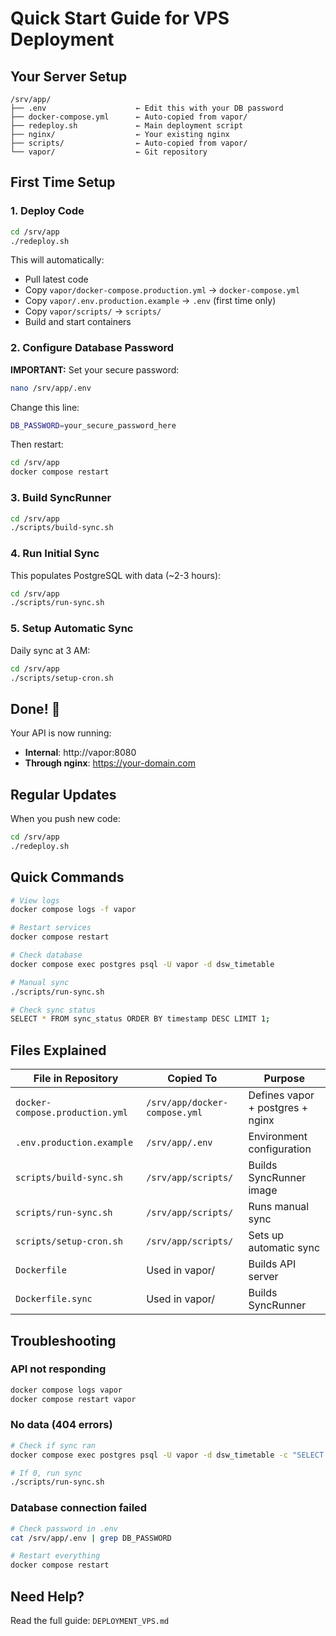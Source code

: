 # Quick Start Guide for VPS Deployment

## Your Server Setup

```
/srv/app/
├── .env                    ← Edit this with your DB password
├── docker-compose.yml      ← Auto-copied from vapor/
├── redeploy.sh             ← Main deployment script
├── nginx/                  ← Your existing nginx
├── scripts/                ← Auto-copied from vapor/
└── vapor/                  ← Git repository
```

## First Time Setup

### 1. Deploy Code

```bash
cd /srv/app
./redeploy.sh
```

This will automatically:
- Pull latest code
- Copy `vapor/docker-compose.production.yml` → `docker-compose.yml`
- Copy `vapor/.env.production.example` → `.env` (first time only)
- Copy `vapor/scripts/` → `scripts/`
- Build and start containers

### 2. Configure Database Password

**IMPORTANT:** Set your secure password:

```bash
nano /srv/app/.env
```

Change this line:
```bash
DB_PASSWORD=your_secure_password_here
```

Then restart:
```bash
cd /srv/app
docker compose restart
```

### 3. Build SyncRunner

```bash
cd /srv/app
./scripts/build-sync.sh
```

### 4. Run Initial Sync

This populates PostgreSQL with data (~2-3 hours):

```bash
cd /srv/app
./scripts/run-sync.sh
```

### 5. Setup Automatic Sync

Daily sync at 3 AM:

```bash
cd /srv/app
./scripts/setup-cron.sh
```

## Done! 🎉

Your API is now running:
- **Internal**: http://vapor:8080
- **Through nginx**: https://your-domain.com

## Regular Updates

When you push new code:

```bash
cd /srv/app
./redeploy.sh
```

## Quick Commands

```bash
# View logs
docker compose logs -f vapor

# Restart services
docker compose restart

# Check database
docker compose exec postgres psql -U vapor -d dsw_timetable

# Manual sync
./scripts/run-sync.sh

# Check sync status
SELECT * FROM sync_status ORDER BY timestamp DESC LIMIT 1;
```

## Files Explained

| File in Repository | Copied To | Purpose |
|-------------------|-----------|---------|
| `docker-compose.production.yml` | `/srv/app/docker-compose.yml` | Defines vapor + postgres + nginx |
| `.env.production.example` | `/srv/app/.env` | Environment configuration |
| `scripts/build-sync.sh` | `/srv/app/scripts/` | Builds SyncRunner image |
| `scripts/run-sync.sh` | `/srv/app/scripts/` | Runs manual sync |
| `scripts/setup-cron.sh` | `/srv/app/scripts/` | Sets up automatic sync |
| `Dockerfile` | Used in vapor/ | Builds API server |
| `Dockerfile.sync` | Used in vapor/ | Builds SyncRunner |

## Troubleshooting

### API not responding
```bash
docker compose logs vapor
docker compose restart vapor
```

### No data (404 errors)
```bash
# Check if sync ran
docker compose exec postgres psql -U vapor -d dsw_timetable -c "SELECT COUNT(*) FROM groups;"

# If 0, run sync
./scripts/run-sync.sh
```

### Database connection failed
```bash
# Check password in .env
cat /srv/app/.env | grep DB_PASSWORD

# Restart everything
docker compose restart
```

## Need Help?

Read the full guide: `DEPLOYMENT_VPS.md`
